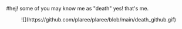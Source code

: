 #hej! some of you may know me as "death" yes! that's me.

<p align="middle">
![](https://github.com/plaree/plaree/blob/main/death_github.gif)
</p>
